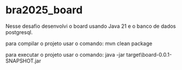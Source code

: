 # bra2025_board
Nesse desafio desenvolvi o board usando Java 21 e o banco de dados postgresql.

para compilar o projeto usar o comando:
  mvn clean package
  
para executar o projeto usar o comando:
  java -jar target\board-0.0.1-SNAPSHOT.jar  
